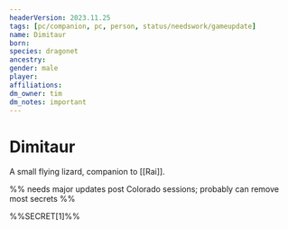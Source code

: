 ```yaml
---
headerVersion: 2023.11.25
tags: [pc/companion, pc, person, status/needswork/gameupdate]
name: Dimitaur
born:
species: dragonet
ancestry: 
gender: male
player:
affiliations:
dm_owner: tim
dm_notes: important
---
```

# Dimitaur

A small flying lizard, companion to [[Rai]].

%% needs major updates post Colorado sessions; probably can remove most secrets %%

%%SECRET[1]%%




